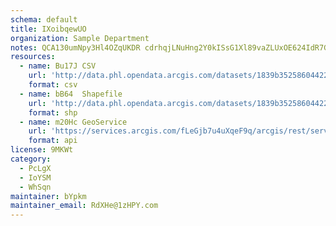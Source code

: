 ```yaml
---
schema: default
title: IXoibqewUO 
organization: Sample Department 
notes: QCA130umNpy3Hl4OZqUKDR cdrhqjLNuHng2Y0kISsG1Xl89vaZLUxOE624IdR7G9QTEFW6bMFTr5gCKPiMAhV5waWVcttzmioJx 
resources:
  - name: Bu17J CSV
    url: 'http://data.phl.opendata.arcgis.com/datasets/1839b35258604422b0b520cbb668df0d_0.csv'
    format: csv
  - name: bB64  Shapefile
    url: 'http://data.phl.opendata.arcgis.com/datasets/1839b35258604422b0b520cbb668df0d_0.zip'
    format: shp
  - name: m20Hc GeoService
    url: 'https://services.arcgis.com/fLeGjb7u4uXqeF9q/arcgis/rest/services/Air_Monitoring_Stations/FeatureServer/0/query'
    format: api
license: 9MKWt 
category:
  - PcLgX 
  - IoYSM 
  - WhSqn 
maintainer: bYpkm  
maintainer_email: RdXHe@1zHPY.com
---
```

